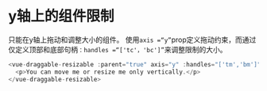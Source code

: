 # y轴上的组件限制

只能在y轴上拖动和调整大小的组件。 使用`axis =“y”`prop定义拖动约束，而通过仅定义顶部和底部句柄`：handles =“['tc'，'bc']”`来调整限制的大小。

~~~js
<vue-draggable-resizable :parent="true" axis="y" :handles="['tm','bm']">
  <p>You can move me or resize me only vertically.</p>
</vue-draggable-resizable>
~~~